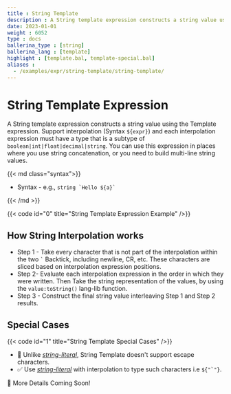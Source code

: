 ```yaml
---
title : String Template
description : A String template expression constructs a string value using the Template expression.
date: 2023-01-01
weight : 6052
type : docs
ballerina_type : [string]
ballerina_lang : [template]
highlight : [template.bal, template-special.bal]
aliases :
  - /examples/expr/string-template/string-template/
---
```


# String Template Expression

A String template expression constructs a string value using the Template expression. Support interpolation (Syntax `${expr}`) and each interpolation expression must have a type that is a subtype of `boolean|int|float|decimal|string`. You can use this expression in places where you use string concatenation, or you need to build multi-line string values.   

<!--more-->

{{< md class="syntax">}}

* Syntax - e.g., `` string `Hello ${a}` ``

{{< /md >}}

{{< code id="0" title="String Template Expression Example" />}}

## How String Interpolation works

* Step 1 - Take every character that is not part of the interpolation within the two `` ` `` Backtick, including newline, CR, etc. These characters are sliced based on interpolation expression positions. 
* Step 2- Evaluate each interpolation expression in the order in which they were written. Then Take the string representation of the values, by using the `value:toString()` lang-lib function.
* Step 3 - Construct the final string value interleaving Step 1 and Step 2 results.   

## Special Cases

{{< code id="1" title="String Template Special Cases" />}}

* 🚫 Unlike [*string-literal*](/tags/string-literal/), String Template doesn't support escape characters.    
* ✅ Use [*string-literal*](/tags/string-literal/) with interpolation to type such characters i.e ``${"`"}``.    

🚧 More Details Coming Soon!
